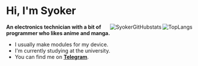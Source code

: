 # Hi, I'm Syoker

<div align=right>
    <img align="right" src=https://github-readme-stats.vercel.app/api/top-langs/?username=Syoker&layout=compact alt=TopLangs>
</div>

<div align=right>
    <img align="right" src=https://github-readme-stats.vercel.app/api?username=Syoker&show_icons=true alt=SyokerGitHubstats>
</div>

**An electronics technician with a bit of programmer who likes anime and manga.**

- I usually make modules for my device.
- I'm currently studying at the university.
- You can find me on **[Telegram](https://t.me/Syoker)**.
